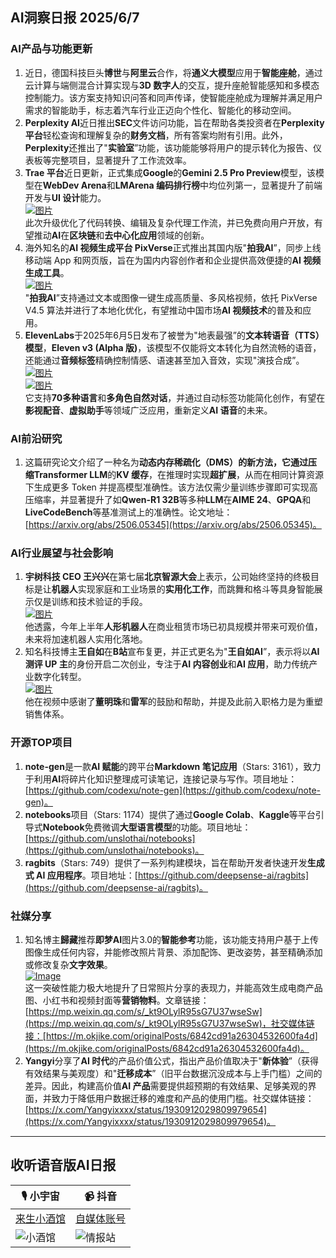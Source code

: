 ## AI洞察日报 2025/6/7

### **AI产品与功能更新**

1.  近日，德国科技巨头**博世**与**阿里云**合作，将**通义大模型**应用于**智能座舱**，通过云计算与端侧混合计算实现与**3D 数字人**的交互，提升座舱智能感知和多模态控制能力。该方案支持知识问答和同声传译，使智能座舱成为理解并满足用户需求的智能助手，标志着汽车行业正迈向个性化、智能化的移动空间。
2.  **Perplexity AI**近日推出**SEC**文件访问功能，旨在帮助各类投资者在**Perplexity 平台**轻松查询和理解复杂的**财务文档**，所有答案均附有引用。此外，**Perplexity**还推出了"**实验室**”功能，该功能能够将用户的提示转化为报告、仪表板等完整项目，显著提升了工作流效率。
3.  **Trae 平台**近日更新，正式集成**Google**的**Gemini 2.5 Pro Preview**模型，该模型在**WebDev Arena**和**LMArena 编码排行榜**中均位列第一，显著提升了前端开发与**UI 设计**能力。 <br/> [![图片](https://cdn.jsdmirror.com/gh/justlovemaki/imagehub@main/images/2025/07/news_01k024y0p1e10rrk4waye86r7n.avif)](https://cdn.jsdmirror.com/gh/justlovemaki/imagehub@main/images/2025/07/news_01k024y0p1e10rrk4waye86r7n.avif) <br/> 此次升级优化了代码转换、编辑及复杂代理工作流，并已免费向用户开放，有望推动**AI**在**区块链**和**去中心化应用**领域的创新。
4.  海外知名的**AI 视频生成平台 PixVerse**正式推出其国内版"**拍我AI**”，同步上线移动端 App 和网页版，旨在为国内内容创作者和企业提供高效便捷的**AI 视频生成工具**。 <br/> [![图片](https://cdn.jsdmirror.com/gh/justlovemaki/imagehub@main/images/2025/07/news_01k024y3tcf09s854ks0323534.avif)](https://cdn.jsdmirror.com/gh/justlovemaki/imagehub@main/images/2025/07/news_01k024y3tcf09s854ks0323534.avif) <br/> "**拍我AI**”支持通过文本或图像一键生成高质量、多风格视频，依托 PixVerse V4.5 算法并进行了本地化优化，有望推动中国市场**AI 视频技术**的普及和应用。
5.  **ElevenLabs**于2025年6月5日发布了被誉为"地表最强”的**文本转语音（TTS）模型**，**Eleven v3 (Alpha 版)**，该模型不仅能将文本转化为自然流畅的语音，还能通过**音频标签**精确控制情感、语速甚至加入音效，实现"演技合成”。 <br/> [![图片](https://cdn.jsdmirror.com/gh/justlovemaki/imagehub@main/images/2025/07/news_01k024y7epf2v9w78szt0c4fa0.avif)](https://cdn.jsdmirror.com/gh/justlovemaki/imagehub@main/images/2025/07/news_01k024y7epf2v9w78szt0c4fa0.avif) <br/> [![图片](https://cdn.jsdmirror.com/gh/justlovemaki/imagehub@main/images/2025/07/news_01k024ybs3fjrvewa63q074tra.avif)](https://cdn.jsdmirror.com/gh/justlovemaki/imagehub@main/images/2025/07/news_01k024ybs3fjrvewa63q074tra.avif) <br/> 它支持**70多种语言**和**多角色自然对话**，并通过自动标签功能简化创作，有望在**影视配音**、**虚拟助手**等领域广泛应用，重新定义**AI 语音**的未来。

### **AI前沿研究**

1.  这篇研究论文介绍了一种名为**动态内存稀疏化（DMS）**的新方法，它通过压缩**Transformer LLM**的**KV 缓存**，在推理时实现**超扩展**，从而在相同计算资源下生成更多 Token 并提高模型准确性。该方法仅需少量训练步骤即可实现高压缩率，并显著提升了如**Qwen-R1 32B**等多种**LLM**在**AIME 24**、**GPQA**和**LiveCodeBench**等基准测试上的准确性。论文地址：[https://arxiv.org/abs/2506.05345](https://arxiv.org/abs/2506.05345)。

### **AI行业展望与社会影响**

1.  **宇树科技 CEO 王兴兴**在第七届**北京智源大会**上表示，公司始终坚持的终极目标是让**机器人**实现家庭和工业场景的**实用化工作**，而跳舞和格斗等具身智能展示仅是训练和技术验证的手段。 <br/> [![图片](https://cdn.jsdmirror.com/gh/justlovemaki/imagehub@main/images/2025/07/news_01k024yej8fyhv6e378t02b98d.avif)](https://cdn.jsdmirror.com/gh/justlovemaki/imagehub@main/images/2025/07/news_01k024yej8fyhv6e378t02b98d.avif) <br/> 他透露，今年上半年**人形机器人**在商业租赁市场已初具规模并带来可观价值，未来将加速机器人实用化落地。
2.  知名科技博主**王自如**在**B站**宣布复更，并正式更名为"**王自如AI**”，表示将以**AI 测评 UP 主**的身份开启二次创业，专注于**AI 内容创业**和**AI 应用**，助力传统产业数字化转型。 <br/> [![图片](https://cdn.jsdmirror.com/gh/justlovemaki/imagehub@main/images/2025/07/news_01k024yhz8fy1b7w4tz8vkqec1.avif)](https://cdn.jsdmirror.com/gh/justlovemaki/imagehub@main/images/2025/07/news_01k024yhz8fy1b7w4tz8vkqec1.avif) <br/> 他在视频中感谢了**董明珠**和**雷军**的鼓励和帮助，并提及此前入职格力是为重塑销售体系。

### **开源TOP项目**

1.  **note-gen**是一款**AI 赋能**的跨平台**Markdown 笔记应用**（Stars: 3161），致力于利用**AI**将碎片化知识整理成可读笔记，连接记录与写作。项目地址：[https://github.com/codexu/note-gen](https://github.com/codexu/note-gen)。
2.  **notebooks**项目（Stars: 1174）提供了通过**Google Colab**、**Kaggle**等平台引导式**Notebook**免费微调**大型语言模型**的功能。项目地址：[https://github.com/unslothai/notebooks](https://github.com/unslothai/notebooks)。
3.  **ragbits**（Stars: 749）提供了一系列构建模块，旨在帮助开发者快速开发**生成式 AI 应用程序**。项目地址：[https://github.com/deepsense-ai/ragbits](https://github.com/deepsense-ai/ragbits)。

### **社媒分享**

1.  知名博主**歸藏**推荐**即梦AI**图片3.0的**智能参考**功能，该功能支持用户基于上传图像生成任何内容，并能修改照片背景、添加配饰、更改姿势，甚至精确添加或修改复杂**文字效果**。 <br/> [![Image](https://cdn.jsdmirror.com/gh/justlovemaki/imagehub@main/images/2025/07/news_01k024yqj7eqaspf14sszra0tc.avif)](https://cdn.jsdmirror.com/gh/justlovemaki/imagehub@main/images/2025/07/news_01k024yqj7eqaspf14sszra0tc.avif) <br/> 这一突破性能力极大地提升了日常照片分享的表现力，并能高效生成电商产品图、小红书和视频封面等**营销物料**。文章链接：[https://mp.weixin.qq.com/s/_kt9OLylR95sG7U37wseSw](https://mp.weixin.qq.com/s/_kt9OLylR95sG7U37wseSw)，社交媒体链接：[https://m.okjike.com/originalPosts/6842cd91a26304532600fa4d](https://m.okjike.com/originalPosts/6842cd91a26304532600fa4d)。
2.  **Yangyi**分享了**AI 时代**的产品价值公式，指出产品价值取决于"**新体验**”（获得有效结果与美观度）和"**迁移成本**”（旧平台数据沉没成本与上手门槛）之间的差异。因此，构建高价值**AI 产品**需要提供超预期的有效结果、足够美观的界面，并致力于降低用户数据迁移的难度和产品的使用门槛。社交媒体链接：[https://x.com/Yangyixxxx/status/1930912029809979654](https://x.com/Yangyixxxx/status/1930912029809979654)。

---

## **收听语音版AI日报**

| 🎙️ **小宇宙** | 📹 **抖音** |
| --- | --- |
| [来生小酒馆](https://www.xiaoyuzhoufm.com/podcast/683c62b7c1ca9cf575a5030e)  |   [自媒体账号](https://www.douyin.com/user/MS4wLjABAAAAwpwqPQlu38sO38VyWgw9ZjDEnN4bMR5j8x111UxpseHR9DpB6-CveI5KRXOWuFwG)| 
| ![小酒馆](https://cdn.jsdmirror.com/gh/justlovemaki/imagehub@main/logo/f959f7984e9163fc50d3941d79a7f262.md.png) | ![情报站](https://cdn.jsdmirror.com/gh/justlovemaki/imagehub@main/logo/7fc30805eeb831e1e2baa3a240683ca3.md.png) |